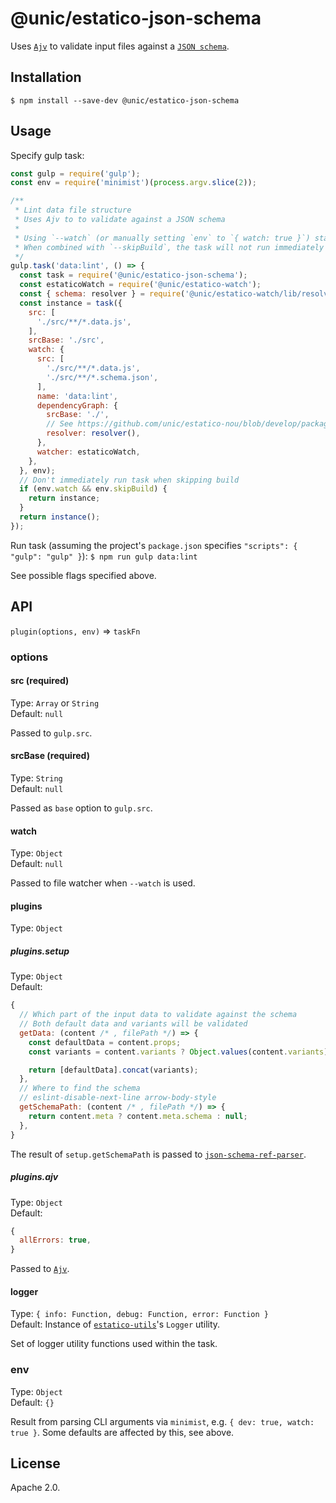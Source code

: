 # @unic/estatico-json-schema

Uses [`Ajv`](https://www.npmjs.com/package/ajv) to validate input files against a [`JSON schema`](http://json-schema.org).

## Installation

```
$ npm install --save-dev @unic/estatico-json-schema
```

## Usage

Specify gulp task:
```js
const gulp = require('gulp');
const env = require('minimist')(process.argv.slice(2));

/**
 * Lint data file structure
 * Uses Ajv to to validate against a JSON schema
 *
 * Using `--watch` (or manually setting `env` to `{ watch: true }`) starts file watcher
 * When combined with `--skipBuild`, the task will not run immediately but only after changes
 */
gulp.task('data:lint', () => {
  const task = require('@unic/estatico-json-schema');
  const estaticoWatch = require('@unic/estatico-watch');
  const { schema: resolver } = require('@unic/estatico-watch/lib/resolvers');
  const instance = task({
    src: [
      './src/**/*.data.js',
    ],
    srcBase: './src',
    watch: {
      src: [
        './src/**/*.data.js',
        './src/**/*.schema.json',
      ],
      name: 'data:lint',
      dependencyGraph: {
        srcBase: './',
        // See https://github.com/unic/estatico-nou/blob/develop/packages/estatico-watch/lib/resolver.js
        resolver: resolver(),
      },
      watcher: estaticoWatch,
    },
  }, env);
  // Don't immediately run task when skipping build
  if (env.watch && env.skipBuild) {
    return instance;
  }
  return instance();
});
```

Run task (assuming the project's `package.json` specifies `"scripts": { "gulp": "gulp" }`):
`$ npm run gulp data:lint`

See possible flags specified above.

## API

`plugin(options, env)` => `taskFn`

### options

#### src (required)

Type: `Array` or `String`<br>
Default: `null`

Passed to `gulp.src`.

#### srcBase (required)

Type: `String`<br>
Default: `null`

Passed as `base` option to `gulp.src`.

#### watch

Type: `Object`<br>
Default: `null`

Passed to file watcher when `--watch` is used.

#### plugins

Type: `Object`

##### plugins.setup

Type: `Object`<br>
Default:
```js
{
  // Which part of the input data to validate against the schema
  // Both default data and variants will be validated
  getData: (content /* , filePath */) => {
    const defaultData = content.props;
    const variants = content.variants ? Object.values(content.variants).map(v => v.props) : [];

    return [defaultData].concat(variants);
  },
  // Where to find the schema
  // eslint-disable-next-line arrow-body-style
  getSchemaPath: (content /* , filePath */) => {
    return content.meta ? content.meta.schema : null;
  },
}
```

The result of `setup.getSchemaPath` is passed to [`json-schema-ref-parser`](https://www.npmjs.com/package/json-schema-ref-parser).

##### plugins.ajv

Type: `Object`<br>
Default:
```js
{
  allErrors: true,
}
```

Passed to [`Ajv`](https://www.npmjs.com/package/ajv#options).

#### logger

Type: `{ info: Function, debug: Function, error: Function }`<br>
Default: Instance of [`estatico-utils`](../estatico-utils)'s `Logger` utility.

Set of logger utility functions used within the task.

### env

Type: `Object`<br>
Default: `{}`

Result from parsing CLI arguments via `minimist`, e.g. `{ dev: true, watch: true }`. Some defaults are affected by this, see above.

## License

Apache 2.0.
